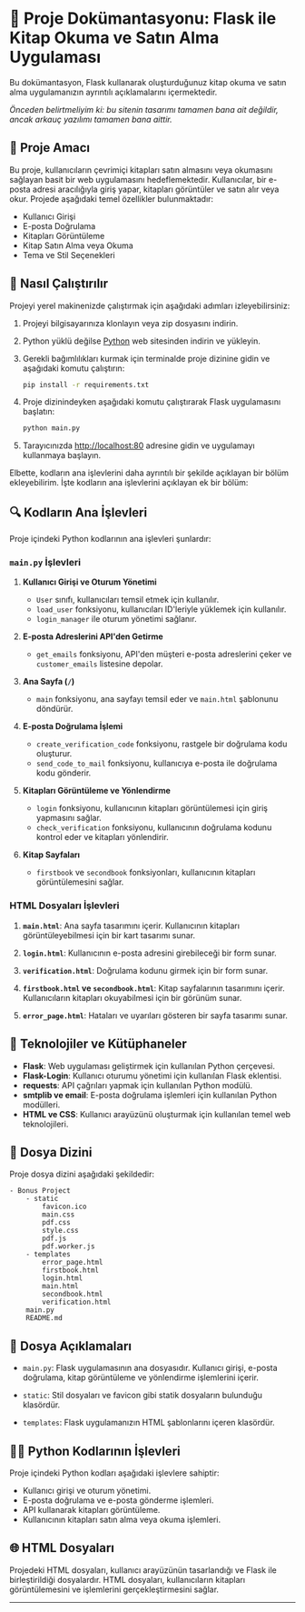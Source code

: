 # 📘 Proje Dokümantasyonu: Flask ile Kitap Okuma ve Satın Alma Uygulaması

Bu dokümantasyon, Flask kullanarak oluşturduğunuz kitap okuma ve satın alma uygulamanızın ayrıntılı açıklamalarını içermektedir.

*Önceden belirtmeliyim ki: bu sitenin tasarımı tamamen bana ait değildir, ancak arkauç yazılımı tamamen bana aittir.*

## 🎯 Proje Amacı

Bu proje, kullanıcıların çevrimiçi kitapları satın almasını veya okumasını sağlayan basit bir web uygulamasını hedeflemektedir. Kullanıcılar, bir e-posta adresi aracılığıyla giriş yapar, kitapları görüntüler ve satın alır veya okur. Projede aşağıdaki temel özellikler bulunmaktadır:

- Kullanıcı Girişi
- E-posta Doğrulama
- Kitapları Görüntüleme
- Kitap Satın Alma veya Okuma
- Tema ve Stil Seçenekleri

## 🚀 Nasıl Çalıştırılır

Projeyi yerel makinenizde çalıştırmak için aşağıdaki adımları izleyebilirsiniz:

1. Projeyi bilgisayarınıza klonlayın veya zip dosyasını indirin.

2. Python yüklü değilse [Python](https://www.python.org/downloads/) web sitesinden indirin ve yükleyin.

3. Gerekli bağımlılıkları kurmak için terminalde proje dizinine gidin ve aşağıdaki komutu çalıştırın:

   ```bash
   pip install -r requirements.txt
   ```

4. Proje dizinindeyken aşağıdaki komutu çalıştırarak Flask uygulamasını başlatın:

   ```bash
   python main.py
   ```

5. Tarayıcınızda [http://localhost:80](http://localhost:80) adresine gidin ve uygulamayı kullanmaya başlayın.

Elbette, kodların ana işlevlerini daha ayrıntılı bir şekilde açıklayan bir bölüm ekleyebilirim. İşte kodların ana işlevlerini açıklayan ek bir bölüm:

## 🔍 Kodların Ana İşlevleri

Proje içindeki Python kodlarının ana işlevleri şunlardır:

### `main.py` İşlevleri

1. **Kullanıcı Girişi ve Oturum Yönetimi**

   - `User` sınıfı, kullanıcıları temsil etmek için kullanılır.
   - `load_user` fonksiyonu, kullanıcıları ID'leriyle yüklemek için kullanılır.
   - `login_manager` ile oturum yönetimi sağlanır.

2. **E-posta Adreslerini API'den Getirme**

   - `get_emails` fonksiyonu, API'den müşteri e-posta adreslerini çeker ve `customer_emails` listesine depolar.

3. **Ana Sayfa (`/`)**

   - `main` fonksiyonu, ana sayfayı temsil eder ve `main.html` şablonunu döndürür.

4. **E-posta Doğrulama İşlemi**

   - `create_verification_code` fonksiyonu, rastgele bir doğrulama kodu oluşturur.
   - `send_code_to_mail` fonksiyonu, kullanıcıya e-posta ile doğrulama kodu gönderir.

5. **Kitapları Görüntüleme ve Yönlendirme**

   - `login` fonksiyonu, kullanıcının kitapları görüntülemesi için giriş yapmasını sağlar.
   - `check_verification` fonksiyonu, kullanıcının doğrulama kodunu kontrol eder ve kitapları yönlendirir.

6. **Kitap Sayfaları**

   - `firstbook` ve `secondbook` fonksiyonları, kullanıcının kitapları görüntülemesini sağlar.

### HTML Dosyaları İşlevleri

1. **`main.html`**: Ana sayfa tasarımını içerir. Kullanıcının kitapları görüntüleyebilmesi için bir kart tasarımı sunar.

2. **`login.html`**: Kullanıcının e-posta adresini girebileceği bir form sunar.

3. **`verification.html`**: Doğrulama kodunu girmek için bir form sunar.

4. **`firstbook.html` ve `secondbook.html`**: Kitap sayfalarının tasarımını içerir. Kullanıcıların kitapları okuyabilmesi için bir görünüm sunar.

5. **`error_page.html`**: Hataları ve uyarıları gösteren bir sayfa tasarımı sunar.

## 🧰 Teknolojiler ve Kütüphaneler

- **Flask**: Web uygulaması geliştirmek için kullanılan Python çerçevesi.
- **Flask-Login**: Kullanıcı oturumu yönetimi için kullanılan Flask eklentisi.
- **requests**: API çağrıları yapmak için kullanılan Python modülü.
- **smtplib ve email**: E-posta doğrulama işlemleri için kullanılan Python modülleri.
- **HTML ve CSS**: Kullanıcı arayüzünü oluşturmak için kullanılan temel web teknolojileri.

## 📁 Dosya Dizini

Proje dosya dizini aşağıdaki şekildedir:

```
- Bonus Project
    - static
        favicon.ico
        main.css
        pdf.css
        style.css
        pdf.js
        pdf.worker.js
    - templates
        error_page.html
        firstbook.html
        login.html
        main.html
        secondbook.html
        verification.html
    main.py
    README.md
```

## 📂 Dosya Açıklamaları

- `main.py`: Flask uygulamasının ana dosyasıdır. Kullanıcı girişi, e-posta doğrulama, kitap görüntüleme ve yönlendirme işlemlerini içerir.

- `static`: Stil dosyaları ve favicon gibi statik dosyaların bulunduğu klasördür.

- `templates`: Flask uygulamanızın HTML şablonlarını içeren klasördür.

## 🧑‍💻 Python Kodlarının İşlevleri

Proje içindeki Python kodları aşağıdaki işlevlere sahiptir:

- Kullanıcı girişi ve oturum yönetimi.
- E-posta doğrulama ve e-posta gönderme işlemleri.
- API kullanarak kitapları görüntüleme.
- Kullanıcının kitapları satın alma veya okuma işlemleri.

## 🌐 HTML Dosyaları

Projedeki HTML dosyaları, kullanıcı arayüzünün tasarlandığı ve Flask ile birleştirildiği dosyalardır. HTML dosyaları, kullanıcıların kitapları görüntülemesini ve işlemlerini gerçekleştirmesini sağlar.

---
